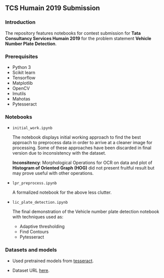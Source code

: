 ## TCS Humain 2019 Submission

### Introduction

The repository features notebooks for contest submission for **Tata Consultancy Services Humain 2019** for the problem statement **Vehicle Number Plate Detection**. 

### Prerequisites

+ Python 3
+ Scikit learn
+ Tensorflow
+ Matplotlib
+ OpenCV
+ Imutils
+ Mahotas
+ Pytesseract

### Notebooks

+ `initial_work.ipynb`

    The notebook displays initial working approach to find the best approach to preprocess data in order to arrive at a cleaner image for processing. Some of these approaches have been discarded in final version due to inconsistency with the dataset. 

    **Inconsitency**: Morphological Operations for OCR on data and plot of **Histogram of Oriented Graph (HOG)** did not present fruitful result but may prove useful with other operations.

+ `lpr_preprocess.ipynb`

    A formalized notebook for the above less clutter.

+ `lic_plate_detection.ipynb`

    The final demonstration of the Vehicle number plate detection notebook with techniques used as:

    - Adaptive thresholding
    - Find Contours
    - Pytesseract
  
### Datasets and models

+ Used pretrained models from [tesseract](https://github.com/tesseract-ocr/tessdata/blob/master/kor.traineddata).

+ Dataset URL [here](https://github.com/Biswajee/TCSHumain19LPR/blob/master/Indian_Number_plates.json).